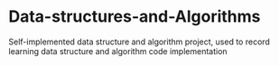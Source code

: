 # Data-structures-and-Algorithms
Self-implemented data structure and algorithm project, used to record learning data structure and algorithm code implementation  
